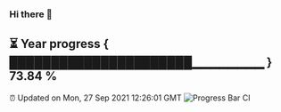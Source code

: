 ### Hi there 👋
⏳ Year progress { ██████████████████████▁▁▁▁▁▁▁▁ } 73.84 %
---
⏰ Updated on Mon, 27 Sep 2021 12:26:01 GMT
![Progress Bar CI](https://github.com/liununu/liununu/workflows/Progress%20Bar%20CI/badge.svg)
